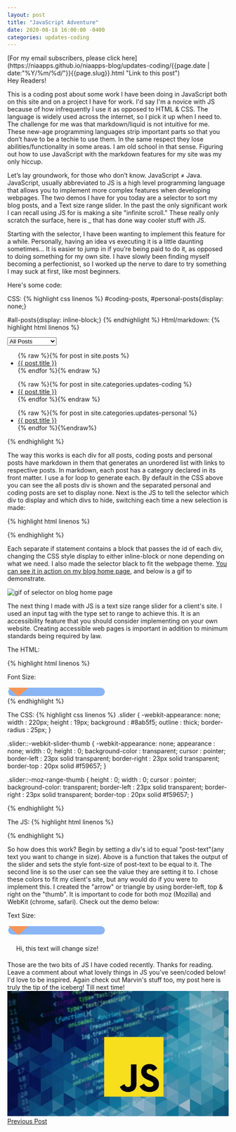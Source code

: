 ```yaml
---
layout: post
title: "JavaScript Adventure"
date: 2020-08-18 16:00:00 -0400
categories: updates-coding
---
```

 <meta name="description" content="This is a coding post about work I have been doing in JavaScript both on this site and on a project I have for work.">
<!-- Need to copy/paste to each post: Don't forget to change updates-personal or updates-coding-->
<div class="feed" markdown="1">
 [For my email subscribers, please click here](https://niaapps.github.io/niaapps-blog/updates-coding/{{page.date | date:"%Y/%m/%d/"}}{{page.slug}}.html "Link to this post")
</div>
<link href="/css/syntax.css" rel="stylesheet">
<style>#section-1 ul, #section-2 ul, #section-3 ul{list-style:none;} 
.slider {
  -webkit-appearance: none;
  width             : 220px;
  height            : 19px;
  background        : #8ab5f5;
  outline           : thick;
  border-radius     : 25px;
}
.slider::-webkit-slider-thumb {
  -webkit-appearance: none;
  appearance        : none;
  width             : 0;
  height            : 0;
  background-color  : transparent;
  cursor            : pointer;
  border-left       : 23px solid transparent;
  border-right      : 23px solid transparent;
  border-top        : 20px solid #f59657;
}
.slider::-moz-range-thumb {
  height          : 0;
  width           : 0;
  cursor          : pointer;
  background-color: transparent;
  border-left     : 23px solid transparent;
  border-right    : 23px solid transparent;
  border-top      : 20px solid #f59657;
}
#post-text{padding:20px;}
</style>
Hey Readers!

 This is a coding post about some work I have been doing in JavaScript both on this site and on a project I have for work. I'd say I'm a novice with JS because of how infrequently I use it as opposed to HTML & CSS. The language is widely used across the internet, so I pick it up when I need to. The challenge for me was that markdown/liquid is not intuitive for me. These new-age programming languages strip important parts so that you don’t have to be a techie to use them. In the same respect they lose abilities/functionality in some areas. I am old school in that sense. Figuring out how to use JavaScript with the markdown features for my site was my only hiccup.

Let’s lay groundwork, for those who don’t know. JavaScript ≠ Java. JavaScript, usually abbreviated to JS is a high level programming language that allows you to implement more complex features when developing webpages. The two demos I have for you today are a selector to sort my blog posts, and a Text size range slider. In the past the only significant work I can recall using JS for is making a site "infinite scroll." These really only scratch the surface, here is _ that has done way cooler stuff with JS.

Starting with the selector, I have been wanting to implement this feature for a while. Personally, having an idea vs executing it is a little daunting sometimes… It is easier to jump in if you’re being paid to do it, as opposed to doing something for my own site. I have slowly been finding myself becoming a perfectionist, so I worked up the nerve to dare to try something I may suck at first, like most beginners.

Here's some code:

CSS:
{% highlight css linenos %}
#coding-posts,
#personal-posts{display: none;}

#all-posts{display: inline-block;}
{% endhighlight %}
Html/markdown:
{% highlight html linenos %}

<!-- Declaring a selector and it's choices. -->
<div class="select-div"> 
  <select name="post-type" id="post-type" onchange="show_post_type(this)">
    <option value="1">All Posts</option>
    <option value="2">Coding Posts</option>
    <option value="3">Personal Posts </option>
  </select>
</div> 
<!-- seperate div for all posts -->
 <div id="all-posts">
  <ul>
  {% raw %}{% for post in site.posts %}
    <li>
      <a href="{{ post.url }}" >{{ post.title }}</a>
     </li>
  {% endfor %}{% endraw %}
  </ul>
</div>
<!-- seperate div for coding posts -->
 <div id="coding-posts">
  <ul>
    {% raw %}{% for post in site.categories.updates-coding %}
      <li>
        <a href="{{ post.url }}" >{{ post.title }}</a>
      </li>  
    {% endfor %}{% endraw %}
  </ul>
</div>
<!-- seperate div for all posts -->
 <div id="personal-posts">
  <ul>
    {% raw %}{% for post in site.categories.updates-personal %}
      <li>
        <a href="{{ post.url }}" >{{ post.title }}</a>
      </li>
    {% endfor %}{%endraw%}
  </ul> 
</div>
{% endhighlight %}

The way this works is each div for all posts, coding posts and personal posts have markdown in them that generates an unordered list with links to respective posts. In markdown, each post has a category declared in its front matter. I use a for loop to generate each. By default in the CSS above you can see the all posts div is shown and the separated personal and coding posts are set to display none. Next is the JS to tell the selector which div to display and which divs to hide, switching each time a new selection is made:

{% highlight html linenos %}
<script>
  function show_post_type(element){
  /*In the HTML above we set the value of all posts to 1, coding posts to 2 
    and personal posts to 3.
    We passed the selector in as element, now test in 3 separate if statements*/ 
  if(element.value == 1){
    document.getElementById("all-posts").style.display = 'inline-block';
    document.getElementById("personal-posts").style.display = 'none';
    document.getElementById("coding-posts").style.display = 'none';
    }
  if(element.value == 2){
    document.getElementById("coding-posts").style.display = 'inline-block';
    document.getElementById("all-posts").style.display = 'none';
    document.getElementById("personal-posts").style.display = 'none';
    }
  if(element.value == 3){
    document.getElementById("personal-posts").style.display = 'inline-block';
    document.getElementById("all-posts").style.display = 'none';
    document.getElementById("coding-posts").style.display = 'none';
    }
  }
  </script>
  {% endhighlight %}

Each separate if statement contains a block that passes the id of each div, changing the CSS style display to either inline-block or none depending on what we need. I also made the selector black to fit the webpage theme. <a href="https://niaapps.github.io/niaapps-blog/" target="_blank" title="">You can see it in action on my blog home page</a>, and below is a gif to demonstrate.

<img alt="gif of selector on blog home page" src="/../../images/js-demo.gif" onContextMenu="alert('Please don\'t download this photo!');return false;">

The next thing I made with JS is a text size range slider for a client's site.  I used an input tag with the type set to range to achieve this. It is an accessibility feature that you should consider implementing on your own website. Creating accessible web pages is important in addition to minimum standards being required by law.


The HTML:

{% highlight html linenos %}
<div class="slidecontainer">
<p>Font Size: <span id="size"></span></p>  
<input type="range" min="16" max="30" value="16" class="slider" id="font-range">
</div>
{% endhighlight %}

The CSS:
{% highlight css linenos %}
.slider {
  -webkit-appearance: none;
  width             : 220px;
  height            : 19px;
  background        : #8ab5f5;
  outline           : thick;
  border-radius     : 25px;
}

.slider::-webkit-slider-thumb {
  -webkit-appearance: none;
  appearance        : none;
  width             : 0;
  height            : 0;
  background-color  : transparent;
  cursor            : pointer;
  border-left       : 23px solid transparent;
  border-right      : 23px solid transparent;
  border-top        : 20px solid #f59657;
}

.slider::-moz-range-thumb {
  height          : 0;
  width           : 0;
  cursor          : pointer;
  background-color: transparent;
  border-left     : 23px solid transparent;
  border-right    : 23px solid transparent;
  border-top      : 20px solid #f59657;
}

{% endhighlight %}

The JS:
{% highlight html linenos %}
<script>
  var slider = document.getElementById("font-range");
  var output = document.getElementById("size");
  output.innerHTML = slider.value;  
  slider.oninput = function() {
  output.innerHTML = this.value;
  document.getElementById("post-text").style.fontSize = output.innerHTML;}
</script>
{% endhighlight %}


So how does this work? Begin by setting a div's id to equal "post-text"(any text you want to change in size). Above is a function that takes the output of the slider and sets the style font-size of post-text to be equal to it. The second line is so the user can see the value they are setting it to. I chose these colors to fit my client's site, but any would do if you were to implement this. I created the "arrow" or triangle by using border-left, top & right on the "thumb". It is important to code for both moz (Mozilla) and WebKit (chrome, safari). Check out the demo below:

<div class="slidecontainer">
<p>Text Size: <span id="size"></span></p>  
<input type="range" min="19" max="40" value="19" class="slider" id="font-range">
 </div>

<script>
  var slider = document.getElementById("font-range");
  var output = document.getElementById("size");
  output.innerHTML = slider.value;  
  slider.oninput = function() {
  output.innerHTML = this.value;
  document.getElementById("post-text").style.fontSize = output.innerHTML;}
</script>  

<div id="post-text">Hi, this text will change size!</div>
Those are the two bits of JS I have coded recently. Thanks for reading. Leave a comment about what lovely things in JS you've seen/coded below! I'd love to be inspired. Again check out Marvin's stuff too, my post here is truly the tip of the iceberg! Till next time!


<!-- ex img w/ directory to root and discourage download pop up -->
<div class="thumbnail">
  <img id="img-id" src="/../../images/js.jpg" alt="alt text" onContextMenu="alert('Please don\'t download this photo!');return false;">
  </a>
</div>

<!-- Buttons for Blog post update prev with last post regularly don't forget date and title-->
<div class="button-post">
    <a href="https://niaapps.github.io/niaapps-blog/updates-personal/2020/08/17/What-is-Colorism.html" class="post-button" id="button-nxt">Previous Post</a>

  </div>


